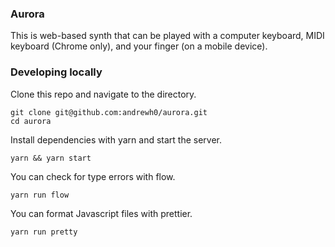 ### Aurora
This is web-based synth that can be played with a computer keyboard, MIDI keyboard (Chrome only), and your finger (on a mobile device).

### Developing locally
Clone this repo and navigate to the directory.
```
git clone git@github.com:andrewh0/aurora.git
cd aurora
```

Install dependencies with yarn and start the server.
```
yarn && yarn start
```

You can check for type errors with flow.
```
yarn run flow
```

You can format Javascript files with prettier.
```
yarn run pretty
```
